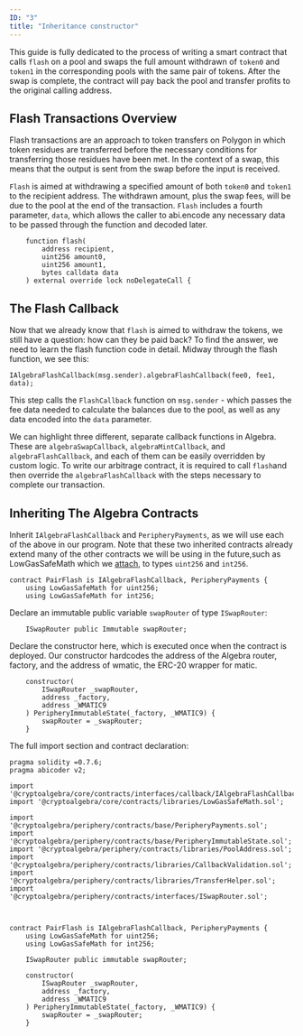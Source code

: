 ```yaml
---
ID: "3"
title: "Inheritance constructor"
---
```


This guide is fully dedicated to the process of writing a smart contract that calls `flash` on a pool and swaps the full amount withdrawn of `token0` and `token1` in the corresponding pools with the same pair of tokens. After the swap is complete, the contract will pay back the pool and transfer profits to the original calling address.

## Flash Transactions Overview

Flash transactions are an approach to token transfers on Polygon in which token residues are transferred before the necessary conditions for transferring those residues have been met. In the context of a swap, this means that the output is sent from the swap before the input is received.

`Flash` is aimed at withdrawing a specified amount of both `token0` and `token1` to the recipient address. The withdrawn amount, plus the swap fees, will be due to the pool at the end of the transaction. `Flash` includes a fourth parameter, `data`, which allows the caller to abi.encode any necessary data to be passed through the function and decoded later.


```solidity
    function flash(
        address recipient,
        uint256 amount0,
        uint256 amount1,
        bytes calldata data
    ) external override lock noDelegateCall {
```

## The Flash Callback

Now that we already know that `flash` is aimed to withdraw the tokens, we still have a question: how can they be paid back? To find the answer, we need to learn the flash function code in detail. Midway through the flash function, we see this:

```solidity
IAlgebraFlashCallback(msg.sender).algebraFlashCallback(fee0, fee1, data);
```

This step calls the `FlashCallback` function on `msg.sender` - which passes the fee data needed to calculate the balances due to the pool, as well as any data encoded into the `data` parameter.

We can highlight three different, separate callback functions in Algebra. These are `algebraSwapCallback`, `algebraMintCallback`, and `algebraFlashCallback`, and each of them can be easily overridden by custom logic. To write our arbitrage contract, it is required to call `flash`and then override the `algebraFlashCallback` with the steps necessary to complete our transaction.

## Inheriting The Algebra Contracts

Inherit `IAlgebraFlashCallback` and `PeripheryPayments`, as we will use each of the above in our program. Note that these two inherited contracts already extend many of the other contracts we will be using in the future,such as LowGasSafeMath which we [attach](https://docs.soliditylang.org/en/v0.7.6/contracts.html?highlight=using#using-for), to types `uint256` and `int256`.

```solidity
contract PairFlash is IAlgebraFlashCallback, PeripheryPayments {
    using LowGasSafeMath for uint256;
    using LowGasSafeMath for int256;
```

Declare an immutable public variable `swapRouter` of type `ISwapRouter`:

```solidity
    ISwapRouter public Immutable swapRouter;
```

Declare the constructor here, which is executed once when the contract is deployed. Our constructor hardcodes the address of the Algebra router, factory, and the address of wmatic, the ERC-20 wrapper for matic.

```solidity
    constructor(
        ISwapRouter _swapRouter,
        address _factory,
        address _WMATIC9
    ) PeripheryImmutableState(_factory, _WMATIC9) {
        swapRouter = _swapRouter;
    }
```

The full import section and contract declaration:

```solidity
pragma solidity =0.7.6;
pragma abicoder v2;

import '@cryptoalgebra/core/contracts/interfaces/callback/IAlgebraFlashCallback.sol';
import '@cryptoalgebra/core/contracts/libraries/LowGasSafeMath.sol';

import '@cryptoalgebra/periphery/contracts/base/PeripheryPayments.sol';
import '@cryptoalgebra/periphery/contracts/base/PeripheryImmutableState.sol';
import '@cryptoalgebra/periphery/contracts/libraries/PoolAddress.sol';
import '@cryptoalgebra/periphery/contracts/libraries/CallbackValidation.sol';
import '@cryptoalgebra/periphery/contracts/libraries/TransferHelper.sol';
import '@cryptoalgebra/periphery/contracts/interfaces/ISwapRouter.sol';



contract PairFlash is IAlgebraFlashCallback, PeripheryPayments {
    using LowGasSafeMath for uint256;
    using LowGasSafeMath for int256;

    ISwapRouter public immutable swapRouter;

    constructor(
        ISwapRouter _swapRouter,
        address _factory,
        address _WMATIC9
    ) PeripheryImmutableState(_factory, _WMATIC9) {
        swapRouter = _swapRouter;
    }
```
